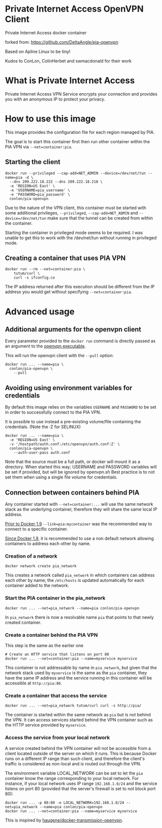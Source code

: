 # Private Internet Access OpenVPN Client 
Private Internet Access docker container

forked from: https://github.com/DeltaAngle/pia-openvpn

Based on Apline Linux to be tiny!

Kudos to ConLon, ColinHerbet and swmacdonald for their work

# What is Private Internet Access
Private Internet Access VPN Service encrypts your connection and provides you with an anonymous IP to protect your privacy.

# How to use this image
This image provides the configuration file for each region managed by PIA.

The goal is to start this container first then run other container within the PIA VPN via `--net=container:pia`.


## Starting the client
```Shell
docker run --privileged --cap-add=NET_ADMIN --device=/dev/net/tun --name=pia -d \
  --dns 209.222.18.222 --dns 209.222.18.218 \
  -e 'REGION=US East' \
  -e 'USERNAME=pia_username' \
  -e 'PASSWORD=pia_password' \
  conlon/pia-openvpn
```

Due to the nature of the VPN client, this container must be started with some additional privileges, `--privileged`, `--cap-add=NET_ADMIN` and `--device=/dev/net/tun` make sure that the tunnel can be created from within the container.

Starting the container in privileged mode seems to be required. I was unable to get this to work with the /dev/net/tun without running in privileged mode.

## Creating a container that uses PIA VPN
```Shell
docker run --rm --net=container:pia \
    tutum/curl \
    curl -s ifconfig.co
```

The IP address returned after this execution should be different from the IP address you would get without specifying `--net=container:pia`.

# Advanced usage

## Additional arguments for the openvpn client
Every parameter provided to the `docker run` command is directly passed as an argument to the [openvpn executable](https://openvpn.net/man.html).

This will run the openvpn client with the `--pull` option:
```Shell
docker run ... --name=pia \
  conlon/pia-openvpn \
    --pull
```

## Avoiding using environment variables for credentials
By default this image relies on the variables `USERNAME` and `PASSWORD` to be set in order to successfully connect to the PIA VPN.

It is possible to use instead a pre-existing volume/file containing the credentials. (Note the :Z for SELINUX) 
```Shell
docker run ... --name=pia \
  -e 'REGION=US East' \
  -v '/hostpath/auth.conf:/etc/openvpn/auth.conf:Z' \
  conlon/pia-openvpn \
    --auth-user-pass auth.conf
```
Note that the source must be a full path, or docker will mount it as a directory.
When started this way; USERNAME and PASSWORD variables will be set if provided, but will be ignored by openvpn.sh
Best practice is to not set them when using a single file volume for credentials.

## Connection between containers behind PIA
Any container started with `--net=container:...` will use the same network stack as the underlying container, therefore they will share the same local IP address.

[Prior to Docker 1.9](https://docs.docker.com/engine/userguide/networking/default_network/dockerlinks/) `--link=pia:mycontainer` was the recommended way to connect to a specific container.

[Since Docker 1.9](https://docs.docker.com/engine/userguide/networking/dockernetworks/), it is recommended to use a non default network allowing containers to address each other by name.

### Creation of a network
```Shell
docker network create pia_network
```

This creates a network called `pia_network` in which containers can address each other by name; the `/etc/hosts` is updated automatically for each container added to the network.

### Start the PIA container in the pia_network
```Shell
docker run ... --net=pia_network --name=pia conlon/pia-openvpn
```

In `pia_network` there is now a resolvable name `pia` that points to that newly created container.

### Create a container behind the PIA VPN
This step is the same as the earlier one
```Shell
# Create an HTTP service that listens on port 80
docker run ... --net=container:pia --name=myservice myservice
```

This container is not addressable by name in `pia_network`, but given that the network stack used by `myservice` is the same as the `pia` container, they have the same IP address and the service running in this container will be accessible at `http://pia:80`.

### Create a container that access the service
```Shell
docker run ... --net=pia_network tutum/curl curl -s http://pia/
```

The container is started within the same network as `pia` but is not behind the VPN.
It can access services started behind the VPN container such as the HTTP service provided by `myservice`.

### Access the service from your local network
A service created behind the VPN container will not be accessible from a client located outside of the server on which it runs. This is because Docker runs on a different IP range than such client, and therefore the client's traffic is considered as non-local and is routed out through the VPN.

The environment variable LOCAL_NETWORK can be set to let the `pia` container know the range corresponding to your local network. For instance, if your local network uses IP range `192.168.1.0/24` and the service listens on port 80 (provided that the server's firewall is set to not block port 80):
```Shell
docker run ... -p 80:80 -e LOCAL_NETWORK=192.168.1.0/24 --net=pia_network --name=pia conlon/pia-openvpn
docker run ... --net=container:pia --name=myservice myservice
```

This is inspired by [haugene/docker-transmission-openvpn](https://github.com/haugene/docker-transmission-openvpn).
